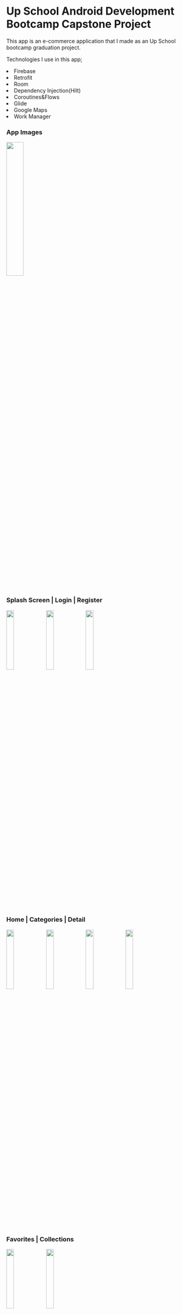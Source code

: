 # Up School Android Development Bootcamp Capstone Project

This app is an e-commerce application that I made as an Up School bootcamp graduation project.

Technologies I use in this app;
  <li>Firebase</li>
  <li>Retrofit</li>
  <li>Room</li>
  <li>Dependency Injection(Hilt)</li>
  <li>Coroutines&Flows</li>
  <li>Glide</li>
  <li>Google Maps</li>
  <li>Work Manager</li>
</ul>

<h3>App Images</h3>

<img src="https://user-images.githubusercontent.com/85364012/175893985-b3e60122-8fb4-42e7-9919-c6986d61859c.jpg" width=30% height=30%>

<h3>Splash Screen | Login | Register </h3>

<img src="https://user-images.githubusercontent.com/85364012/175895130-eff50efb-fcbc-41ee-a3f9-ac293ab2c4a5.jpg" width=20% height=20%> <img src="https://user-images.githubusercontent.com/85364012/175895148-6f9975ba-1548-4502-8db2-364726b20a52.jpg" width=20% height=20%> <img src="https://user-images.githubusercontent.com/85364012/175895199-d7a2732e-a494-43d1-9b2d-b8bfe585a498.jpg" width=20% height=20%>

<h3>Home | Categories | Detail </h3>

<img src="https://user-images.githubusercontent.com/85364012/175896008-87e7065f-a216-4358-aa5e-8f1a7bc0d22c.jpg" width=20% height=20%> <img src="https://user-images.githubusercontent.com/85364012/175896028-493d68ed-e6a3-480b-a224-ce2a62bed772.jpg" width=20% height=20%> <img src="https://user-images.githubusercontent.com/85364012/175896060-681dfef9-4424-4b15-a663-f4cf1c1cdbe3.jpg" width=20% height=20%> <img src="https://user-images.githubusercontent.com/85364012/175896076-9e0f4aa6-93c8-4b3c-a016-fe32b018af6c.jpg" width=20% height=20%>

<h3>Favorites | Collections</h3>

<img src="https://user-images.githubusercontent.com/85364012/175896428-40a62485-230b-4f3f-b3cf-2c3d7c83581d.jpg" width=20% height=20%> <img src="https://user-images.githubusercontent.com/85364012/175896441-11ab048a-f475-4a41-9273-aae66faba559.jpg" width=20% height=20%>

<h3>Basket | Map |Success </h3>

<img src="https://user-images.githubusercontent.com/85364012/175896723-61e98c9f-3af9-40dd-98a6-1fec202ed27e.jpg" width=20% height=20%> <img src="https://user-images.githubusercontent.com/85364012/175896756-13168637-d75f-4f24-9439-3477ba170a18.jpg" width=20% height=20%> <img src="https://user-images.githubusercontent.com/85364012/175896809-611340ea-7a2a-4800-bc33-167157adb151.jpg" width=20% height=20%> <img src="https://user-images.githubusercontent.com/85364012/175896834-975feca8-d38d-4a19-bbe7-854864e187de.jpg" width=20% height=20%> <img src="https://user-images.githubusercontent.com/85364012/175896845-c10083ed-4c75-4139-a33b-478ceb497016.jpg" width=20% height=20%>

<h3>Profile </h3>

<img src="https://user-images.githubusercontent.com/85364012/175897518-07893a9e-0b2a-4d6e-b4a9-2261e54e262a.jpg" width=20% height=20%> 

<h3>App Video</h3>


